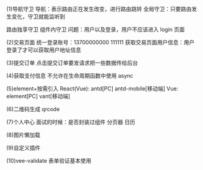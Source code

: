 (1)导航守卫
导航：表示路由正在发生改变，进行路由跳转
全局守卫：只要路由发生变化，守卫就能监听到

路由独享守卫
组件内守卫
问题：用户以及登录，用户不应该进入 login 页面

(2)交易页面
统一登录账号：13700000000 111111
获取交易页面用户信息：用户登录了才可以获取用户地址信息

(3)提交订单
点击提交订单要发请求把一些数据传给后台

(4)获取支付信息
不允许在生命周期函数中使用 async

(5)element+按需引入
React(Vue): antd[PC] antd-mobile[移动端]
Vue: element[PC] vant[移动端]

(6)二维码生成 qrcode

(7)个人中心
面试的时候：是否封装过组件 分页器 日历

(8)图片懒加载

(9)自定义插件

(10)vee-validate 表单验证基本使用
